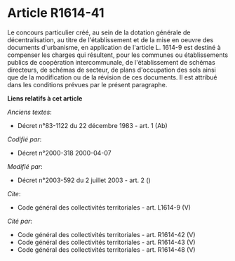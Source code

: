 # Article R1614-41

Le concours particulier créé, au sein de la dotation générale de décentralisation, au titre de l'établissement et de la mise
en oeuvre des documents d'urbanisme, en application de l'article L. 1614-9 est destiné à compenser les charges qui résultent,
pour les communes ou établissements publics de coopération intercommunale, de l'établissement de schémas directeurs, de
schémas de secteur, de plans d'occupation des sols ainsi que de la modification ou de la révision de ces documents. Il est
attribué dans les conditions prévues par le présent paragraphe.

**Liens relatifs à cet article**

_Anciens textes_:

  - Décret n°83-1122 du 22 décembre 1983 - art. 1 (Ab)

_Codifié par_:

  - Décret n°2000-318 2000-04-07

_Modifié par_:

  - Décret n°2003-592 du 2 juillet 2003 - art. 2 ()

_Cite_:

  - Code général des collectivités territoriales - art. L1614-9 (V)

_Cité par_:

  - Code général des collectivités territoriales - art. R1614-42 (V)
  - Code général des collectivités territoriales - art. R1614-43 (V)
  - Code général des collectivités territoriales - art. R1614-48 (V)
